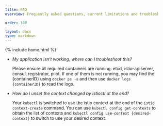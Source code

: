```yaml
---
title: FAQ
overview: Frequently asked questions, current limitations and troubleshooting tips.

order: 100

layout: docs
type: markdown
---
```


{% include home.html %}

* _My application isn't working, where can I troubleshoot this?_

  Please ensure all required containers are running: etcd, istio-apiserver, consul, registrator, pilot.  If one of them is not running, you may find the {containerID} using `docker ps -a` and then use `docker logs {containerID}` to read the logs.   
  
* _How do I unset the context changed by istioctl at the end?_

  Your ```kubectl``` is switched to use the istio context at the end of the `istio context-create` command.  You can use ```kubectl config get-contexts``` to obtain the list of contexts and ```kubectl config use-context {desired-context}``` to switch to use your desired context.
